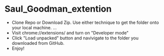 # Saul_Goodman_extention

- Clone Repo or Download Zip. Use either technique to get the folder onto your local machine. ...
- Visit chrome://extensions/ and turn on "Developer mode"
- Click "Load unpacked" button and navivigate to the folder you downloaded from GitHub.
- Enjoy!
